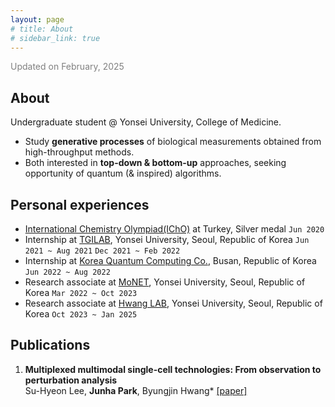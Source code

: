```yaml
---
layout: page
# title: About
# sidebar_link: true
---
```


<span style="color:grey">Updated on February, 2025</span>

## About

Undergraduate student @ Yonsei University, College of Medicine.

- Study **generative processes** of biological measurements obtained from high-throughput methods. 
- Both interested in **top-down & bottom-up** approaches, seeking opportunity of quantum (& inspired) algorithms.

## Personal experiences
- [International Chemistry Olympiad(IChO)](https://icho2020.tubitak.gov.tr/) at Turkey, Silver medal `Jun 2020`
- Internship at [TGILAB](https://www.tgilab.org/), Yonsei University, Seoul, Republic of Korea `Jun 2021 ~ Aug 2021` `Dec 2021 ~ Feb 2022`
- Internship at [Korea Quantum Computing Co.](https://www.kqchub.com/), Busan, Republic of Korea `Jun 2022 ~ Aug 2022`
- Research associate at [MoNET](http://neuroimage.yonsei.ac.kr/), Yonsei University, Seoul, Republic of Korea `Mar 2022 ~ Oct 2023`
- Research associate at [Hwang LAB](https://sites.google.com/view/bhwanglabyonsei/), Yonsei University, Seoul, Republic of Korea `Oct 2023 ~ Jan 2025`

## Publications
1. **Multiplexed multimodal single-cell technologies: From observation to perturbation analysis** <br/> Su-Hyeon Lee, **Junha Park**, Byungjin Hwang* [[paper]](https://doi.org/10.1016/j.mocell.2024.100147)
